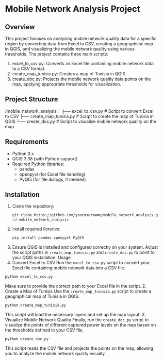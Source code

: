 # Mobile Network Analysis Project
## Overview
This project focuses on analyzing mobile network quality data for a specific region by converting data from Excel to CSV, creating a geographical map in QGIS, and visualizing the mobile network quality using various thresholds. The project contains three main scripts:
1. excel_to_csv.py: Converts an Excel file containing mobile network data to a CSV format.
2. create_map_tunisia.py: Creates a map of Tunisia in QGIS.
3. create_doc.py: Projects the mobile network quality data points on the map, applying appropriate thresholds for visualization.
## Project Structure

/mobile_network_analysis
│
├── excel_to_csv.py           # Script to convert Excel to CSV
├── create_map_tunisia.py     # Script to create the map of Tunisia in QGIS
└── create_doc.py              # Script to visualize mobile network quality on the map

## Requirements
- Python 3.x
- QGIS 3.38 (with Python support)
- Required Python libraries:
  - pandas
  - openpyxl (for Excel file handling)
  - PyQt5 (for file dialogs, if needed)
## Installation
1. Clone the repository:
   ```bash
   git clone https://github.com/yourusername/mobile_network_analysis.git
   cd mobile_network_analysis
   ```
2. Install required libraries:
   ```bash
   pip install pandas openpyxl PyQt5
   ```
3. Ensure QGIS is installed and configured correctly on your system. Adjust the script paths in `create_map_tunisia.py` and `create_doc.py` to point to your QGIS installation.
Usage
1. Convert Excel to CSV
Run the `excel_to_csv.py` script to convert your Excel file containing mobile network data into a CSV file.
```bash
python excel_to_csv.py
```
Make sure to provide the correct path to your Excel file in the script.
2. Create a Map of Tunisia
Use the `create_map_tunisia.py` script to create a geographical map of Tunisia in QGIS.
```bash
python create_map_tunisia.py
```
This script will load the necessary layers and set up the map layout.
3. Visualize Mobile Network Quality
Finally, run the `create_doc.py` script to visualize the points of different captured power levels on the map based on the thresholds defined in your CSV file.
```bash
python create_doc.py
```
This script reads the CSV file and projects the points on the map, allowing you to analyze the mobile network quality visually.

